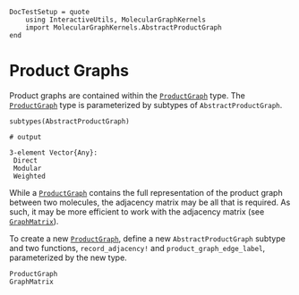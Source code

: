 ```@meta
DocTestSetup = quote
    using InteractiveUtils, MolecularGraphKernels
    import MolecularGraphKernels.AbstractProductGraph
end
```

# Product Graphs

Product graphs are contained within the [`ProductGraph`](@ref) type.
The [`ProductGraph`](@ref) type is parameterized by subtypes of `AbstractProductGraph`.

```jldoctest
subtypes(AbstractProductGraph)

# output

3-element Vector{Any}:
 Direct
 Modular
 Weighted
```

While a [`ProductGraph`](@ref) contains the full representation of the product graph between two molecules, the adjacency matrix may be all that is required.
As such, it may be more efficient to work with the adjacency matrix (see [`GraphMatrix`](@ref)).

To create a new [`ProductGraph`](@ref), define a new `AbstractProductGraph` subtype and two functions, `record_adjacency!` and `product_graph_edge_label`, parameterized by the new type.

```@docs
ProductGraph
GraphMatrix
```
